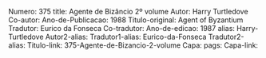 Numero: 375
title: Agente de Bizâncio 2º volume
Autor: Harry Turtledove
Co-autor: 
Ano-de-Publicacao: 1988
Titulo-original: Agent of Byzantium
Tradutor: Eurico da Fonseca
Co-tradutor: 
Ano-de-edicao: 1987
alias: Harry-Turtledove
Autor2-alias: 
Tradutor1-alias: Eurico-da-Fonseca
Tradutor2-alias: 
Titulo-link: 375-Agente-de-Bizancio-2-volume
Capa: 
pags: 
Capa-link: 